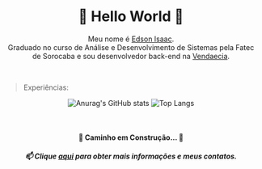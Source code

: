 <h1 align="center">🌟 Hello World 🦖</h1>

<p align="center">
	Meu nome é <a href="https://edssaac.github.io/portfolio/">Edson Isaac</a>. <br>
	Graduado no curso de Análise e Desenvolvimento de Sistemas pela Fatec de Sorocaba e sou desenvolvedor back-end na <a href="https://www.vendaecia.com.br/">Vendaecia</a>.
</p>

<br>

>Experiências:

<div align="center">

![Anurag's GitHub stats](https://github-readme-stats.vercel.app/api?username=Edssaac&show_icons=true&theme=dracula&locale=pt-br)
![Top Langs](https://github-readme-stats.vercel.app/api/top-langs/?username=Edssaac&theme=dracula&layout=compact&locale=pt-br)

</div>

<br>


<h4 align="center"> 
	🚧  Caminho em Construção...  🚧
</h4>

<h5 align="center">
  📫 Clique <a href="https://edssaac.github.io/portfolio/">aqui</a> para obter mais informações e meus contatos.
</h5>

<!--
**Edssaac/Edssaac** is a ✨ _special_ ✨ repository because its `README.md` (this file) appears on your GitHub profile.

Here are some ideas to get you started:

- 🔭 I’m currently working on ...
- 🌱 I’m currently learning ...
- 👯 I’m looking to collaborate on ...
- 🤔 I’m looking for help with ...
- 💬 Ask me about ...
- 📫 How to reach me: ...
- 😄 Pronouns: ...
- ⚡ Fun fact: ...
-->
